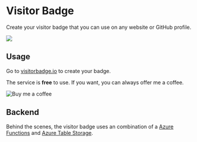 # Visitor Badge

Create your visitor badge that you can use on any website or GitHub profile.

![](https://api.visitorbadge.io/api/VisitorHit?user=estruyf&repo=github-visitors-badge&countColor=%23263759)

## Usage

Go to [visitorbadge.io](https://visitorbadge.io) to create your badge. 

The service is **free** to use. If you want, you can always offer me a coffee.

<a href="https://www.buymeacoffee.com/zMeFRy9" title="Buy me a coffee">
  <img src="https://img.shields.io/badge/Buy%20me%20a%20coffee-€%203-blue?logo=buy-me-a-coffee&style=for-the-badge" alt="Buy me a coffee" style="display: inline-block" />
</a>

## Backend

Behind the scenes, the visitor badge uses an combination of a [Azure Functions](https://azure.microsoft.com/en-us/services/functions/#overview) and [Azure Table Storage](https://azure.microsoft.com/en-us/services/storage/tables/#overview). 